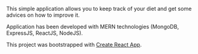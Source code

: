 This simple application allows you to keep track of your diet and get some advices on how to improve it.

Application has been developed with MERN technologies (MongoDB, ExpressJS, ReactJS, NodeJS).

This project was bootstrapped with [Create React App](https://github.com/facebook/create-react-app).
